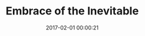 ---
layout: post
title: Embrace of the Inevitable
description: Oil and mixed media on wood
date: 2017-02-01 00:00:21
loQualPath: /2017/02/embrace-of-the-inevitable/embrace-of-the-inevitable-compressed.jpg
hiQualPath: /2017/02/embrace-of-the-inevitable/embrace-of-the-inevitable.jpg
---